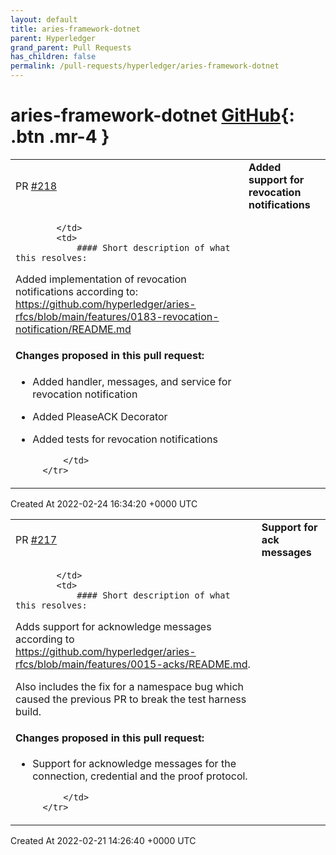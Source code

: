 ```yaml
---
layout: default
title: aries-framework-dotnet
parent: Hyperledger
grand_parent: Pull Requests
has_children: false
permalink: /pull-requests/hyperledger/aries-framework-dotnet
---
```


# aries-framework-dotnet <span class="fs-3 right-align">[GitHub](https://github.com/hyperledger/aries-framework-dotnet){: .btn .mr-4 }</span>


<div>
    <table>
        <tr>
            <td>
                PR <a href="https://github.com/hyperledger/aries-framework-dotnet/pull/218" class=".btn">#218</a>
            </td>
            <td>
                <b>
                    Added support for revocation notifications
                </b>
            </td>
        </tr>
        <tr>
            <td>
                
            </td>
            <td>
                #### Short description of what this resolves:

Added implementation of revocation notifications according to: 
https://github.com/hyperledger/aries-rfcs/blob/main/features/0183-revocation-notification/README.md

#### Changes proposed in this pull request:

- Added handler, messages, and service for revocation notification
- Added PleaseACK Decorator
- Added tests for revocation notifications

            </td>
        </tr>
    </table>
    <div class="right-align">
        Created At 2022-02-24 16:34:20 +0000 UTC
    </div>
</div>

<div>
    <table>
        <tr>
            <td>
                PR <a href="https://github.com/hyperledger/aries-framework-dotnet/pull/217" class=".btn">#217</a>
            </td>
            <td>
                <b>
                    Support for ack messages
                </b>
            </td>
        </tr>
        <tr>
            <td>
                
            </td>
            <td>
                #### Short description of what this resolves:

Adds support for acknowledge messages according to 
https://github.com/hyperledger/aries-rfcs/blob/main/features/0015-acks/README.md.

Also includes the fix for a namespace bug which caused the previous PR to break the test harness build.

#### Changes proposed in this pull request:

- Support for acknowledge messages for the connection, credential and the proof protocol.

            </td>
        </tr>
    </table>
    <div class="right-align">
        Created At 2022-02-21 14:26:40 +0000 UTC
    </div>
</div>

